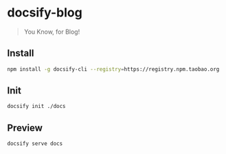 # docsify-blog

> You Know, for Blog!

## Install

```bash
npm install -g docsify-cli --registry=https://registry.npm.taobao.org
```

## Init

```bash
docsify init ./docs
```

## Preview

```bash
docsify serve docs
```
